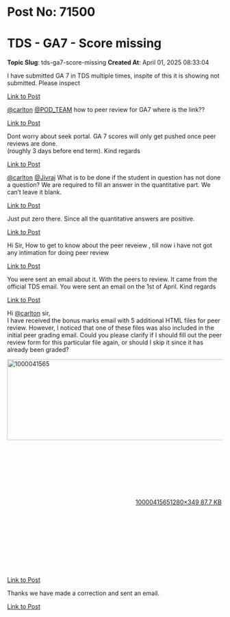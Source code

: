 # Post No: 71500
# TDS - GA7 - Score missing
**Topic Slug**: tds-ga7-score-missing
**Created At**: April 01, 2025 08:33:04

I have submitted GA 7 in TDS multiple times, inspite of this it is showing not submitted. Please inspect

[Link to Post](https://discourse.onlinedegree.iitm.ac.in/t/tds-ga7-score-missing/614145)

<a class="mention" href="/u/carlton">@carlton</a> <a class="mention" href="/u/pod_team">@POD_TEAM</a> how to peer review for GA7 where is the link??

[Link to Post](https://discourse.onlinedegree.iitm.ac.in/t/tds-ga7-score-missing/614163)

Dont worry about seek portal. GA 7 scores will only get pushed once peer reviews are done.<br>
(roughly 3 days before end term).
Kind regards

[Link to Post](https://discourse.onlinedegree.iitm.ac.in/t/tds-ga7-score-missing/615142)

<a class="mention" href="/u/carlton">@carlton</a> <a class="mention" href="/u/jivraj">@Jivraj</a>
What is to be done if the student in question has not done a question? We are required to fill an answer in the quantitative part. We can’t leave it blank.

[Link to Post](https://discourse.onlinedegree.iitm.ac.in/t/tds-ga7-score-missing/615548)

Just put zero there. Since all the quantitative answers are positive.

[Link to Post](https://discourse.onlinedegree.iitm.ac.in/t/tds-ga7-score-missing/616955)

Hi Sir, How to get to know about the peer reveiew , till now i have not got any intimation for doing peer review

[Link to Post](https://discourse.onlinedegree.iitm.ac.in/t/tds-ga7-score-missing/616997)

You were sent an email about it. With the peers to review. It came from the official TDS email.
You were sent an email on the 1st of April.
Kind regards

[Link to Post](https://discourse.onlinedegree.iitm.ac.in/t/tds-ga7-score-missing/617020)

Hi <a class="mention" href="/u/carlton">@carlton</a> sir,<br>
I have received the bonus marks email with 5 additional HTML files for peer review. However, I noticed that one of these files was also included in the initial peer grading email.
Could you please clarify if I should fill out the peer review form for this particular file again, or should I skip it since it has already been graded?
<div class="lightbox-wrapper"><a class="lightbox" href="https://europe1.discourse-cdn.com/flex013/uploads/iitm/original/3X/5/c/5c4178ae6580442d7ab92893ab19c065e7e9b672.jpeg" data-download-href="/uploads/short-url/da8clsSy6GbS801op94loO0CzjY.jpeg?dl=1" title="1000041565" rel="noopener nofollow ugc"><img src="https://europe1.discourse-cdn.com/flex013/uploads/iitm/optimized/3X/5/c/5c4178ae6580442d7ab92893ab19c065e7e9b672_2_690x188.jpeg" alt="1000041565" data-base62-sha1="da8clsSy6GbS801op94loO0CzjY" width="690" height="188" srcset="https://europe1.discourse-cdn.com/flex013/uploads/iitm/optimized/3X/5/c/5c4178ae6580442d7ab92893ab19c065e7e9b672_2_690x188.jpeg, https://europe1.discourse-cdn.com/flex013/uploads/iitm/optimized/3X/5/c/5c4178ae6580442d7ab92893ab19c065e7e9b672_2_1035x282.jpeg 1.5x, https://europe1.discourse-cdn.com/flex013/uploads/iitm/original/3X/5/c/5c4178ae6580442d7ab92893ab19c065e7e9b672.jpeg 2x" data-dominant-color="EEF0F4"><div class="meta"><svg class="fa d-icon d-icon-far-image svg-icon" aria-hidden="true"><use href="#far-image"></use></svg><span class="filename">1000041565</span><span class="informations">1280×349 87.7 KB</span><svg class="fa d-icon d-icon-discourse-expand svg-icon" aria-hidden="true"><use href="#discourse-expand"></use></svg></div></a></div>

[Link to Post](https://discourse.onlinedegree.iitm.ac.in/t/tds-ga7-score-missing/617532)

Thanks we have made a correction and sent an email.

[Link to Post](https://discourse.onlinedegree.iitm.ac.in/t/tds-ga7-score-missing/617660)

